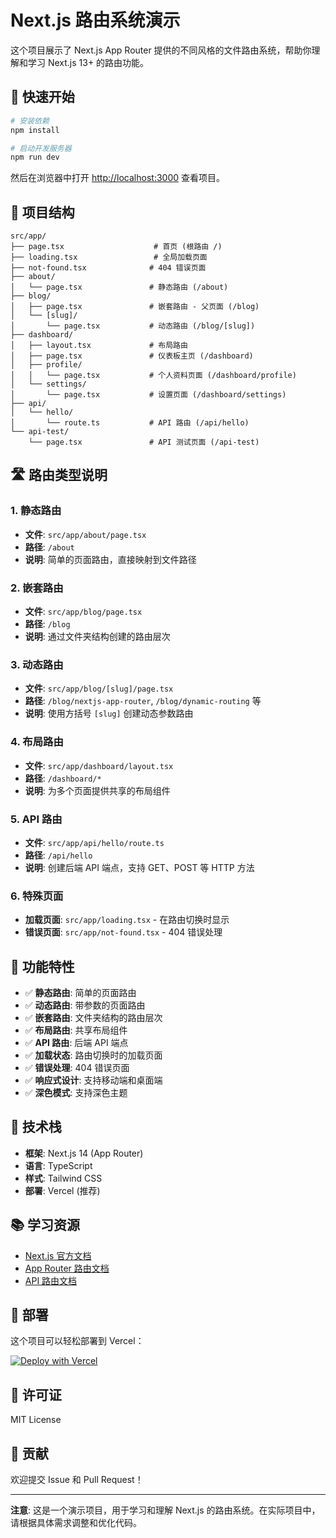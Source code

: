 # Next.js 路由系统演示

这个项目展示了 Next.js App Router 提供的不同风格的文件路由系统，帮助你理解和学习 Next.js 13+ 的路由功能。

## 🚀 快速开始

```bash
# 安装依赖
npm install

# 启动开发服务器
npm run dev
```

然后在浏览器中打开 [http://localhost:3000](http://localhost:3000) 查看项目。

## 📁 项目结构

```
src/app/
├── page.tsx                    # 首页 (根路由 /)
├── loading.tsx                 # 全局加载页面
├── not-found.tsx              # 404 错误页面
├── about/
│   └── page.tsx               # 静态路由 (/about)
├── blog/
│   ├── page.tsx               # 嵌套路由 - 父页面 (/blog)
│   └── [slug]/
│       └── page.tsx           # 动态路由 (/blog/[slug])
├── dashboard/
│   ├── layout.tsx             # 布局路由
│   ├── page.tsx               # 仪表板主页 (/dashboard)
│   ├── profile/
│   │   └── page.tsx           # 个人资料页面 (/dashboard/profile)
│   └── settings/
│       └── page.tsx           # 设置页面 (/dashboard/settings)
├── api/
│   └── hello/
│       └── route.ts           # API 路由 (/api/hello)
└── api-test/
    └── page.tsx               # API 测试页面 (/api-test)
```

## 🛣️ 路由类型说明

### 1. 静态路由
- **文件**: `src/app/about/page.tsx`
- **路径**: `/about`
- **说明**: 简单的页面路由，直接映射到文件路径

### 2. 嵌套路由
- **文件**: `src/app/blog/page.tsx`
- **路径**: `/blog`
- **说明**: 通过文件夹结构创建的路由层次

### 3. 动态路由
- **文件**: `src/app/blog/[slug]/page.tsx`
- **路径**: `/blog/nextjs-app-router`, `/blog/dynamic-routing` 等
- **说明**: 使用方括号 `[slug]` 创建动态参数路由

### 4. 布局路由
- **文件**: `src/app/dashboard/layout.tsx`
- **路径**: `/dashboard/*`
- **说明**: 为多个页面提供共享的布局组件

### 5. API 路由
- **文件**: `src/app/api/hello/route.ts`
- **路径**: `/api/hello`
- **说明**: 创建后端 API 端点，支持 GET、POST 等 HTTP 方法

### 6. 特殊页面
- **加载页面**: `src/app/loading.tsx` - 在路由切换时显示
- **错误页面**: `src/app/not-found.tsx` - 404 错误处理

## 🎯 功能特性

- ✅ **静态路由**: 简单的页面路由
- ✅ **动态路由**: 带参数的页面路由
- ✅ **嵌套路由**: 文件夹结构的路由层次
- ✅ **布局路由**: 共享布局组件
- ✅ **API 路由**: 后端 API 端点
- ✅ **加载状态**: 路由切换时的加载页面
- ✅ **错误处理**: 404 错误页面
- ✅ **响应式设计**: 支持移动端和桌面端
- ✅ **深色模式**: 支持深色主题

## 🔧 技术栈

- **框架**: Next.js 14 (App Router)
- **语言**: TypeScript
- **样式**: Tailwind CSS
- **部署**: Vercel (推荐)

## 📚 学习资源

- [Next.js 官方文档](https://nextjs.org/docs)
- [App Router 路由文档](https://nextjs.org/docs/app/building-your-application/routing)
- [API 路由文档](https://nextjs.org/docs/app/building-your-application/routing/route-handlers)

## 🚀 部署

这个项目可以轻松部署到 Vercel：

[![Deploy with Vercel](https://vercel.com/button)](https://vercel.com/new/clone?repository-url=https://github.com/your-username/nextjs-routing-demo)

## 📝 许可证

MIT License

## 🤝 贡献

欢迎提交 Issue 和 Pull Request！

---

**注意**: 这是一个演示项目，用于学习和理解 Next.js 的路由系统。在实际项目中，请根据具体需求调整和优化代码。
